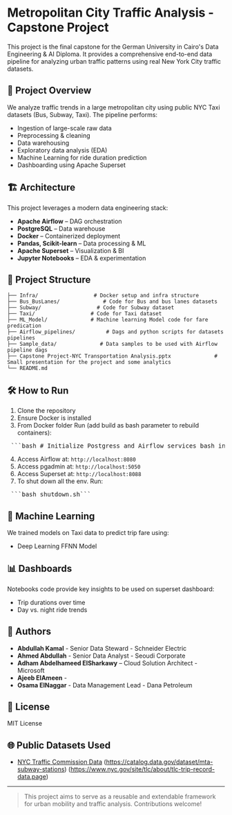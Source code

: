 # Metropolitan City Traffic Analysis - Capstone Project

This project is the final capstone for the German University in Cairo's Data Engineering & AI Diploma. It provides a comprehensive end-to-end data pipeline for analyzing urban traffic patterns using real New York City traffic datasets.

## 🚦 Project Overview

We analyze traffic trends in a large metropolitan city using public NYC Taxi datasets (Bus, Subway, Taxi). The pipeline performs:

- Ingestion of large-scale raw data
- Preprocessing & cleaning
- Data warehousing
- Exploratory data analysis (EDA)
- Machine Learning for ride duration prediction
- Dashboarding using Apache Superset

## 🏗️ Architecture

This project leverages a modern data engineering stack:

- **Apache Airflow** – DAG orchestration
- **PostgreSQL** – Data warehouse
- **Docker** – Containerized deployment
- **Pandas, Scikit-learn** – Data processing & ML
- **Apache Superset** – Visualization & BI
- **Jupyter Notebooks** – EDA & experimentation

## 📂 Project Structure

```
├── Infra/                  # Docker setup and infra structure
├── Bus_BusLanes/              # Code for Bus and bus lanes datasets
├── Subway/                  # Code for Subway dataset
├── Taxi/                  # Code for Taxi dataset
├── ML_Model/              # Machine learning Model code for fare predication
├── Airflow_pipelines/          # Dags and python scripts for datasets pipelines
├── Sample_data/              # Data samples to be used with Airflow pipeline dags
├── Capstone Project-NYC Transportation Analysis.pptx              # Small presentation for the project and some analytics
└── README.md
```

## 🛠️ How to Run

1. Clone the repository
2. Ensure Docker is installed
3. From Docker folder Run (add build as bash parameter to rebuild containers):

<pre> ```bash # Initialize Postgress and Airflow services bash init.sh build # Initialize Superset bash init_superset.sh ``` </pre>

4. Access Airflow at: `http://localhost:8080`
5. Access pgadmin at: `http://localhost:5050`
6. Access Superset at: `http://localhost:8088`
5. To shut down all the env. Run:

<pre> ```bash shutdown.sh``` </pre>

## 🧠 Machine Learning

We trained models on Taxi data to predict trip fare using:
- Deep Learning FFNN Model

## 📊 Dashboards

Notebooks code provide key insights to be used on superset dashboard:
- Trip durations over time
- Day vs. night ride trends

## 👥 Authors

- **Abdullah Kamal** - Senior Data Steward - Schneider Electric
- **Ahmed Abdullah** - Senior Data Analyst - Seoudi Corporate
- **Adham Abdelhameed ElSharkawy** – Cloud Solution Architect - Microsoft
- **Ajeeb ElAmeen** - 
- **Osama ElNaggar** - Data Management Lead - Dana Petroleum

## 📜 License

MIT License

## 🌐 Public Datasets Used

- [NYC Traffic Commission Data](https://www.nyc.gov/html/dot/html/about/datafeeds)
                               (https://catalog.data.gov/dataset/mta-subway-stations)
                               (https://www.nyc.gov/site/tlc/about/tlc-trip-record-data.page)

---

> This project aims to serve as a reusable and extendable framework for urban mobility and traffic analysis. Contributions welcome!
